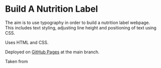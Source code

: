 # Build A Nutrition Label

The aim is to use typography in order to build a nutrition label webpage.  This includes text styling, adjusting line height and positioning of text using CSS.

Uses HTML and CSS.

Deployed on [GitHub Pages](https://derektypist.github.io/build-a-nutrition-label/) at the main branch.

Taken from
